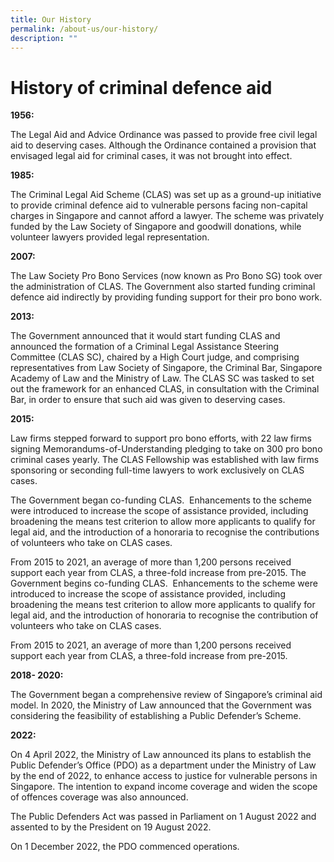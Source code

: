 ```yaml
---
title: Our History
permalink: /about-us/our-history/
description: ""
---
```

# History of criminal defence aid

**1956:**

The Legal Aid and Advice Ordinance was passed to provide free civil legal aid to deserving cases. Although the Ordinance contained a provision that envisaged legal aid for criminal cases, it was not brought into effect.

**1985:**

The Criminal Legal Aid Scheme (CLAS) was set up as a ground-up initiative to provide criminal defence aid to vulnerable persons facing non-capital charges in Singapore and cannot afford a lawyer. The scheme was privately funded by the Law Society of Singapore and goodwill donations, while volunteer lawyers provided legal representation.

**2007:**

The Law Society Pro Bono Services (now known as Pro Bono SG) took over the administration of CLAS. The Government also started funding criminal defence aid indirectly by providing funding support for their pro bono work.

**2013:**

The Government announced that it would start funding CLAS and announced the formation of a Criminal Legal Assistance Steering Committee (CLAS SC), chaired by a High Court judge, and comprising representatives from Law Society of Singapore, the Criminal Bar, Singapore Academy of Law and the Ministry of Law. The CLAS SC was tasked to set out the framework for an enhanced CLAS, in consultation with the Criminal Bar, in order to ensure that such aid was given to deserving cases.

**2015:**

Law firms stepped forward to support pro bono efforts, with 22 law firms signing Memorandums-of-Understanding pledging to take on 300 pro bono criminal cases yearly. The CLAS Fellowship was established with law firms sponsoring or seconding full-time lawyers to work exclusively on CLAS cases.

The Government began co-funding CLAS.  Enhancements to the scheme were introduced to increase the scope of assistance provided, including broadening the means test criterion to allow more applicants to qualify for legal aid, and the introduction of a honoraria to recognise the contributions of volunteers who take on CLAS cases.

From 2015 to 2021, an average of more than 1,200 persons received support each year from CLAS, a three-fold increase from pre-2015. The Government begins co-funding CLAS.  Enhancements to the scheme were introduced to increase the scope of assistance provided, including broadening the means test criterion to allow more applicants to qualify for legal aid, and the introduction of honoraria to recognise the contribution of volunteers who take on CLAS cases.

From 2015 to 2021, an average of more than 1,200 persons received support each year from CLAS, a three-fold increase from pre-2015.

**2018- 2020:**

The Government began a comprehensive review of Singapore’s criminal aid model. In 2020, the Ministry of Law announced that the Government was considering the feasibility of establishing a Public Defender’s Scheme.

**2022:**

On 4 April 2022, the Ministry of Law announced its plans to establish the Public Defender’s Office (PDO) as a department under the Ministry of Law by the end of 2022, to enhance access to justice for vulnerable persons in Singapore. The intention to expand income coverage and widen the scope of offences coverage was also announced.

The Public Defenders Act was passed in Parliament on 1 August 2022 and assented to by the President on 19 August 2022.

On 1 December 2022, the PDO commenced operations.